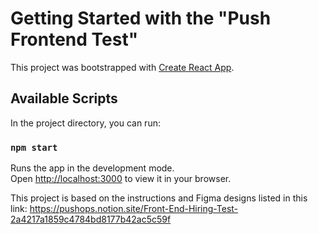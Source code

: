 # Getting Started with the "Push Frontend Test"

This project was bootstrapped with [Create React App](https://github.com/facebook/create-react-app).

## Available Scripts

In the project directory, you can run:

### `npm start`

Runs the app in the development mode.\
Open [http://localhost:3000](http://localhost:3000) to view it in your browser.

This project is based on the instructions and Figma designs listed in this link: https://pushops.notion.site/Front-End-Hiring-Test-2a4217a1859c4784bd8177b42ac5c59f 
